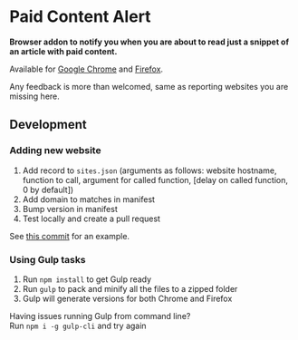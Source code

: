 # Paid Content Alert

**Browser addon to notify you when you are about to read just a snippet of an article with paid content.**

Available for [Google Chrome](https://chrome.google.com/webstore/detail/paid-content-alert/hnagmphbnaloflgnhkkbniknbpmlackl) and [Firefox](https://addons.mozilla.org/en-US/firefox/addon/paid-content-alert/).

Any feedback is more than welcomed, same as reporting websites you are missing here.

## Development
### Adding new website
1. Add record to `sites.json` (arguments as follows: website hostname, function to call, argument for called function, [delay on called function, 0 by default])
2. Add domain to matches in manifest
3. Bump version in manifest
4. Test locally and create a pull request

See [this commit](https://github.com/richja/paid-notify/commit/94c5840020e676cad1e8991aeda69ba078f58a17) for an example.

### Using Gulp tasks
1. Run `npm install` to get Gulp ready
2. Run `gulp` to pack and minify all the files to a zipped folder
3. Gulp will generate versions for both Chrome and Firefox

Having issues running Gulp from command line?  
Run `npm i -g gulp-cli` and try again
